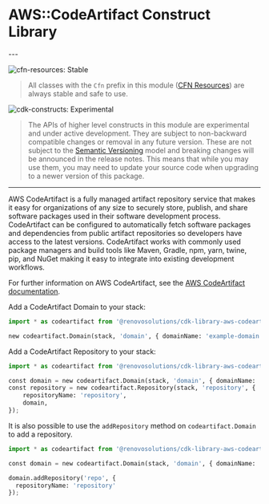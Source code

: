 # AWS::CodeArtifact Construct Library

<!--BEGIN STABILITY BANNER-->---


![cfn-resources: Stable](https://img.shields.io/badge/cfn--resources-stable-success.svg?style=for-the-badge)

> All classes with the `Cfn` prefix in this module ([CFN Resources](https://docs.aws.amazon.com/cdk/latest/guide/constructs.html#constructs_lib)) are always stable and safe to use.

![cdk-constructs: Experimental](https://img.shields.io/badge/cdk--constructs-experimental-important.svg?style=for-the-badge)

> The APIs of higher level constructs in this module are experimental and under active development.
> They are subject to non-backward compatible changes or removal in any future version. These are
> not subject to the [Semantic Versioning](https://semver.org/) model and breaking changes will be
> announced in the release notes. This means that while you may use them, you may need to update
> your source code when upgrading to a newer version of this package.

---
<!--END STABILITY BANNER-->

AWS CodeArtifact is a fully managed artifact repository service that makes it easy for organizations of any size to securely store, publish, and share software packages used in their software development process. CodeArtifact can be configured to automatically fetch software packages and dependencies from public artifact repositories so developers have access to the latest versions. CodeArtifact works with commonly used package managers and build tools like Maven, Gradle, npm, yarn, twine, pip, and NuGet making it easy to integrate into existing development workflows.

For further information on AWS CodeArtifact, see the [AWS CodeArtifact documentation](https://docs.aws.amazon.com/codeartifact/).

Add a CodeArtifact Domain to your stack:

```python
import * as codeartifact from '@renovosolutions/cdk-library-aws-codeartifact';

new codeartifact.Domain(stack, 'domain', { domainName: 'example-domain' });
```

Add a CodeArtifact Repository to your stack:

```python
import * as codeartifact from '@renovosolutions/cdk-library-aws-codeartifact';

const domain = new codeartifact.Domain(stack, 'domain', { domainName: 'example-domain' });
const repository = new codeartifact.Repository(stack, 'repository', {
    repositoryName: 'repository',
    domain,
});
```

It is also possible to use the `addRepository` method on `codeartifact.Domain` to add a repository.

```python
import * as codeartifact from '@renovosolutions/cdk-library-aws-codeartifact';

const domain = new codeartifact.Domain(stack, 'domain', { domainName: 'example-domain' });

domain.addRepository('repo', {
  repositoryName: 'repository'
});
```
